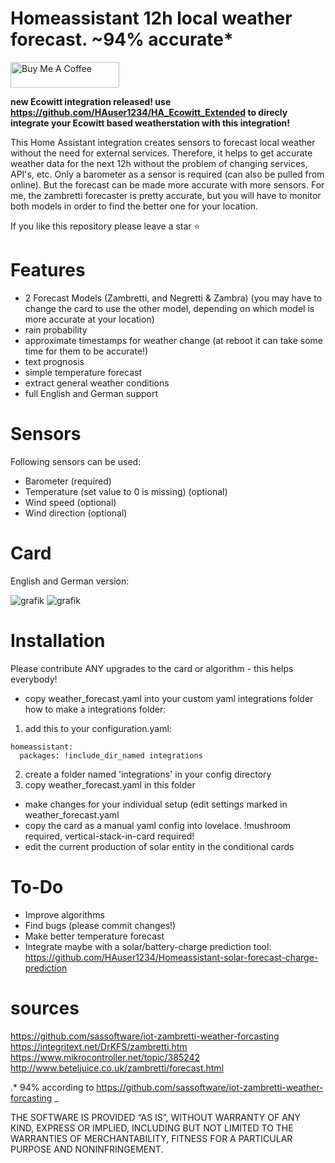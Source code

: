 # Homeassistant 12h local weather forecast. ~94% accurate*
<a href="https://www.buymeacoffee.com/hauser1234" target="_blank"><img src="https://cdn.buymeacoffee.com/buttons/default-orange.png" alt="Buy Me A Coffee" height="41" width="174"></a>


<b> new Ecowitt integration released! use https://github.com/HAuser1234/HA_Ecowitt_Extended to direcly integrate your Ecowitt based weatherstation with this integration!</b>

This Home Assistant integration creates sensors to forecast local weather without the need for external services.
Therefore, it helps to get accurate weather data for the next 12h without the problem of changing services, API's, etc.
Only a barometer as a sensor is required (can also be pulled from online). But the forecast can be made more accurate with more sensors.
For me, the zambretti forecaster is pretty accurate, but you will have to monitor both models in order to find the better one for your location.

If you like this repository please leave a star ⭐


# Features
* 2 Forecast Models (Zambretti, and Negretti & Zambra)
  (you may have to change the card to use the other model, depending on which model is more accurate at your location)
* rain probability
* approximate timestamps for weather change (at reboot it can take some time for them to be accurate!)
* text prognosis
* simple temperature forecast
* extract general weather conditions
* full English and German support

# Sensors
Following sensors can be used:
* Barometer (required)
* Temperature (set value to 0 is missing) (optional)
* Wind speed (optional)
* Wind direction (optional)

# Card
English and German version:

![grafik](https://github.com/HAuser1234/homeassistant-local-weather-forecast/assets/122117318/3a4cb58b-617f-4a9a-8fb2-ec723a5b05c0)
![grafik](https://github.com/HAuser1234/homeassistant-local-weather-forecast/assets/122117318/19c8220a-4bfe-4a0f-a82a-c968cbfd5b31)


# Installation
Please contribute ANY upgrades to the card or algorithm - this helps everybody!
* copy weather_forecast.yaml into your custom yaml integrations folder
how to make a integrations folder:
1. add this to your configuration.yaml:

```
homeassistant:
  packages: !include_dir_named integrations
```
  
2. create a folder named 'integrations' in your config directory
3. copy weather_forecast.yaml in this folder

* make changes for your individual setup (edit settings marked in weather_forecast.yaml
* copy the card as a manual yaml config into lovelace. !mushroom required, vertical-stack-in-card required!
* edit the current production of solar entity in the conditional cards

# To-Do
* Improve algorithms
* Find bugs (please commit changes!)
* Make better temperature forecast
* Integrate maybe with a solar/battery-charge prediction tool: https://github.com/HAuser1234/Homeassistant-solar-forecast-charge-prediction

# sources
https://github.com/sassoftware/iot-zambretti-weather-forcasting
https://integritext.net/DrKFS/zambretti.htm
https://www.mikrocontroller.net/topic/385242
http://www.beteljuice.co.uk/zambretti/forecast.html

.* 94% according to https://github.com/sassoftware/iot-zambretti-weather-forcasting
_

THE SOFTWARE IS PROVIDED “AS IS”, WITHOUT WARRANTY OF ANY KIND, EXPRESS OR IMPLIED, INCLUDING BUT NOT LIMITED TO THE WARRANTIES OF MERCHANTABILITY, FITNESS FOR A PARTICULAR PURPOSE AND NONINFRINGEMENT.

